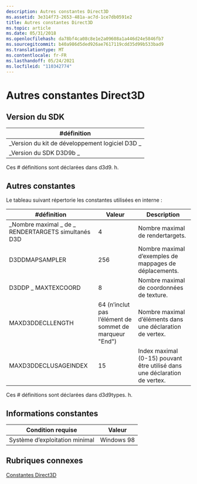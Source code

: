 ```yaml
---
description: Autres constantes Direct3D
ms.assetid: 3e314f73-2653-481a-ac7d-1ce7db0591e2
title: Autres constantes Direct3D
ms.topic: article
ms.date: 05/31/2018
ms.openlocfilehash: da78bf4ca08c8e1e2a09608a1a446d24e5846fb7
ms.sourcegitcommit: b40a986d5ded926ae7617119cdd35d99b533bad9
ms.translationtype: MT
ms.contentlocale: fr-FR
ms.lasthandoff: 05/24/2021
ms.locfileid: "110342774"
---
```

# <a name="other-direct3d-constants"></a>Autres constantes Direct3D

## <a name="sdk-version"></a>Version du SDK

|  \#définition                   |
|---------------------|
| \_Version du kit de développement logiciel D3D \_   |
| \_Version du SDK D3D9b \_ |



 

Ces \# définitions sont déclarées dans d3d9. h.

## <a name="other-constants"></a>Autres constantes

Le tableau suivant répertorie les constantes utilisées en interne :



| \#définition                              | Valeur                                             | Description                                                        |
|---------------------------------------|---------------------------------------------------|--------------------------------------------------------------------|
| \_Nombre maximal \_ de \_ RENDERTARGETS simultanés D3D | 4                                                 | Nombre maximal de rendertargets.                               |
| D3DDMAPSAMPLER                        | 256                                               | Nombre maximal d’exemples de mappages de déplacements.                    |
| D3DDP \_ MAXTEXCOORD                    | 8                                                 | Nombre maximal de coordonnées de texture.                         |
| MAXD3DDECLLENGTH                      | 64 (n’inclut pas l’élément de sommet de marqueur "End") | Nombre maximal d’éléments dans une déclaration de vertex.                |
| MAXD3DDECLUSAGEINDEX                  | 15                                                | Index maximal (0-15) pouvant être utilisé dans une déclaration de vertex. |



 

Ces \# définitions sont déclarées dans d3d9types. h.

## <a name="constant-information"></a>Informations constantes



| Condition requise                         | Valeur           |
|--------------------------|------------|
| Système d’exploitation minimal | Windows 98 |



 

## <a name="related-topics"></a>Rubriques connexes

<dl> <dt>

[Constantes Direct3D](dx9-graphics-reference-d3d-constants.md)
</dt> </dl>

 

 



